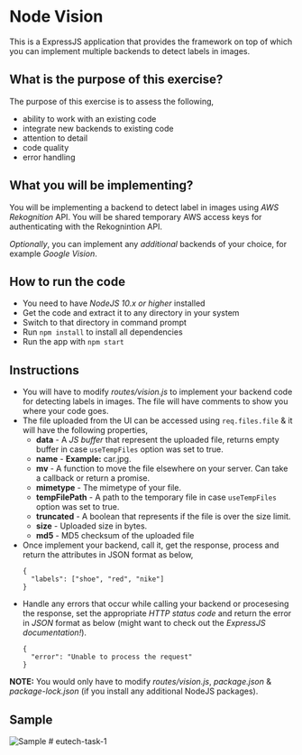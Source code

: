 # Node Vision

This is a ExpressJS application that provides the framework on top of which you can implement multiple backends to detect labels in images.

## What is the purpose of this exercise?

The purpose of this exercise is to assess the following,
  * ability to work with an existing code
  * integrate new backends to existing code
  * attention to detail
  * code quality
  * error handling

## What you will be implementing?

You will be implementing a backend to detect label in images using *AWS Rekognition* API. You will be shared temporary AWS access keys for authenticating with the Rekognintion API.

*Optionally*, you can implement any *additional* backends of your choice, for example *Google Vision*.

## How to run the code

* You need to have *NodeJS 10.x or higher* installed
* Get the code and extract it to any directory in your system
* Switch to that directory in command prompt
* Run `npm install` to install all dependencies
* Run the app with `npm start`

## Instructions

* You will have to modify *routes/vision.js* to implement your backend code for detecting labels in images. The file will have comments to show you where your code goes.
* The file uploaded from the UI can be accessed using `req.files.file` & it will have the following properties,
  - **data** - A *JS buffer* that represent the uploaded file, returns empty buffer in case `useTempFiles` option was set to true.
  - **name** - **Example:** car.jpg.
  - **mv** - A function to move the file elsewhere on your server. Can take a callback or return a promise.
  - **mimetype** - The mimetype of your file.
  - **tempFilePath** - A path to the temporary file in case `useTempFiles` option was set to true.
  - **truncated** - A boolean that represents if the file is over the size limit.
  - **size** - Uploaded size in bytes.
  - **md5** - MD5 checksum of the uploaded file
* Once implement your backend, call it, get the response, process and return the attributes in JSON format as below,
    ```
    {
      "labels": ["shoe", "red", "nike"]
    }
    ```
* Handle any errors that occur while calling your backend or procesesing the response, set the appropriate *HTTP status code* and return the error in *JSON* format as below (might want to check out the *ExpressJS documentation!*).
    ```
    {
      "error": "Unable to process the request"
    }
    ```

**NOTE:** You would only have to modify *routes/vision.js*, *package.json* & *package-lock.json* (if you install any additional NodeJS packages).

## Sample

![Sample](public/images/node-vision-sample.gif)
#   e u t e c h - t a s k - 1  
 